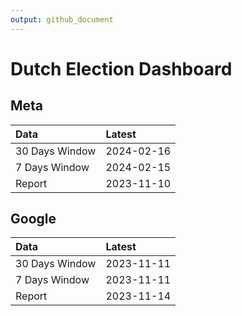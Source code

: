 ```yaml
---
output: github_document
---
```


# Dutch Election Dashboard



## Meta


|Data           |Latest     |
|:--------------|:----------|
|30 Days Window |2024-02-16 |
|7 Days Window  |2024-02-15 |
|Report         |2023-11-10 |

## Google


|Data           |Latest     |
|:--------------|:----------|
|30 Days Window |2023-11-11 |
|7 Days Window  |2023-11-11 |
|Report         |2023-11-14 |
